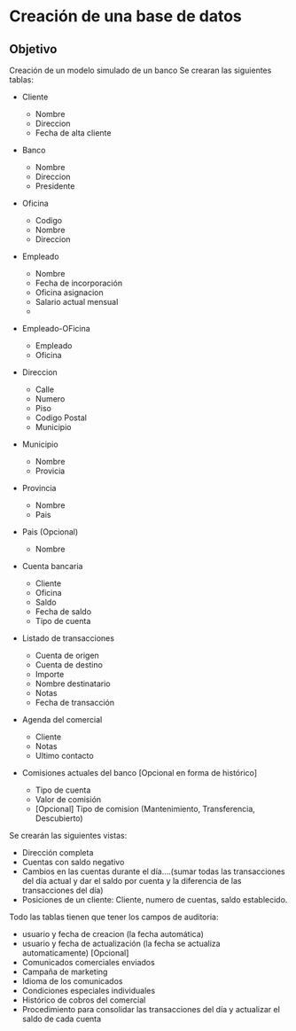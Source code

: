 # Creación de una base de datos
## Objetivo

Creación de un modelo simulado de un banco
Se crearan las siguientes tablas:

* Cliente
    * Nombre
    * Direccion
    * Fecha de alta cliente
* Banco
    * Nombre
    * Direccion
    * Presidente
* Oficina
    * Codigo
    * Nombre
    * Direccion

* Empleado
    * Nombre
    * Fecha de incorporación
    * Oficina asignacion
    * Salario actual mensual
    * 
* Empleado-OFicina
    * Empleado
    * Oficina
    
* Direccion
    * Calle
    * Numero
    * Piso
    * Codigo Postal
    * Municipio
* Municipio
    * Nombre
    * Provicia
* Provincia
    * Nombre
    * Pais
* Pais (Opcional)
    * Nombre
* Cuenta bancaria
    * Cliente
    * Oficina
    * Saldo
    * Fecha de saldo
    * Tipo de cuenta
* Listado de transacciones
    * Cuenta de origen
    * Cuenta de destino
    * Importe
    * Nombre destinatario
    * Notas
    * Fecha de transacción
* Agenda del comercial
    * Cliente
    * Notas
    * Ultimo contacto
* Comisiones actuales del banco \[Opcional en forma de histórico]
    * Tipo de cuenta
    * Valor de comisión
    * \[Opcional] Tipo de comision (Mantenimiento, Transferencia, Descubierto)
    
Se crearán las siguientes vistas:
* Dirección completa
* Cuentas con saldo negativo
* Cambios en las cuentas durante el día....(sumar todas las transacciones del día actual y dar el saldo por cuenta y la diferencia de las transacciones del día)
* Posiciones de un cliente: Cliente, numero de cuentas, saldo establecido.

Todo las tablas tienen que tener los campos de auditoria: 
* usuario y fecha de creacion (la fecha automática)
* usuario y fecha de actualización (la fecha se actualiza automaticamente)
\[Opcional]
* Comunicados comerciales enviados
* Campaña de marketing
* Idioma de los comunicados
* Condiciones especiales individuales
* Histórico de cobros del comercial
* Procedimiento para consolidar las transacciones del día y actualizar el saldo de cada cuenta 
